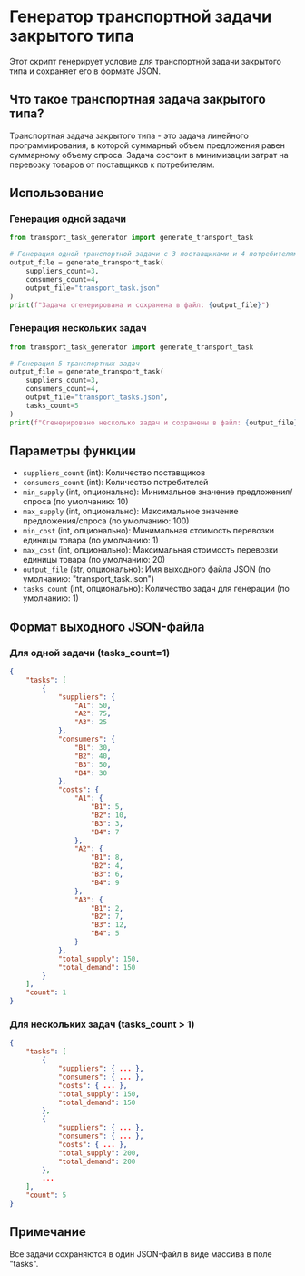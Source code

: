 # Генератор транспортной задачи закрытого типа

Этот скрипт генерирует условие для транспортной задачи закрытого типа и сохраняет его в формате JSON.

## Что такое транспортная задача закрытого типа?

Транспортная задача закрытого типа - это задача линейного программирования, в которой суммарный объем предложения равен суммарному объему спроса. Задача состоит в минимизации затрат на перевозку товаров от поставщиков к потребителям.

## Использование

### Генерация одной задачи

```python
from transport_task_generator import generate_transport_task

# Генерация одной транспортной задачи с 3 поставщиками и 4 потребителями
output_file = generate_transport_task(
    suppliers_count=3,
    consumers_count=4,
    output_file="transport_task.json"
)
print(f"Задача сгенерирована и сохранена в файл: {output_file}")
```

### Генерация нескольких задач

```python
from transport_task_generator import generate_transport_task

# Генерация 5 транспортных задач
output_file = generate_transport_task(
    suppliers_count=3,
    consumers_count=4,
    output_file="transport_tasks.json",
    tasks_count=5
)
print(f"Сгенерировано несколько задач и сохранены в файл: {output_file}")
```

## Параметры функции

- `suppliers_count` (int): Количество поставщиков
- `consumers_count` (int): Количество потребителей
- `min_supply` (int, опционально): Минимальное значение предложения/спроса (по умолчанию: 10)
- `max_supply` (int, опционально): Максимальное значение предложения/спроса (по умолчанию: 100)
- `min_cost` (int, опционально): Минимальная стоимость перевозки единицы товара (по умолчанию: 1)
- `max_cost` (int, опционально): Максимальная стоимость перевозки единицы товара (по умолчанию: 20)
- `output_file` (str, опционально): Имя выходного файла JSON (по умолчанию: "transport_task.json")
- `tasks_count` (int, опционально): Количество задач для генерации (по умолчанию: 1)

## Формат выходного JSON-файла

### Для одной задачи (tasks_count=1)

```json
{
    "tasks": [
        {
            "suppliers": {
                "A1": 50,
                "A2": 75,
                "A3": 25
            },
            "consumers": {
                "B1": 30,
                "B2": 40,
                "B3": 50,
                "B4": 30
            },
            "costs": {
                "A1": {
                    "B1": 5,
                    "B2": 10,
                    "B3": 3,
                    "B4": 7
                },
                "A2": {
                    "B1": 8,
                    "B2": 4,
                    "B3": 6,
                    "B4": 9
                },
                "A3": {
                    "B1": 2,
                    "B2": 7,
                    "B3": 12,
                    "B4": 5
                }
            },
            "total_supply": 150,
            "total_demand": 150
        }
    ],
    "count": 1
}
```

### Для нескольких задач (tasks_count > 1)

```json
{
    "tasks": [
        {
            "suppliers": { ... },
            "consumers": { ... },
            "costs": { ... },
            "total_supply": 150,
            "total_demand": 150
        },
        {
            "suppliers": { ... },
            "consumers": { ... },
            "costs": { ... },
            "total_supply": 200,
            "total_demand": 200
        },
        ...
    ],
    "count": 5
}
```

## Примечание

Все задачи сохраняются в один JSON-файл в виде массива в поле "tasks". 